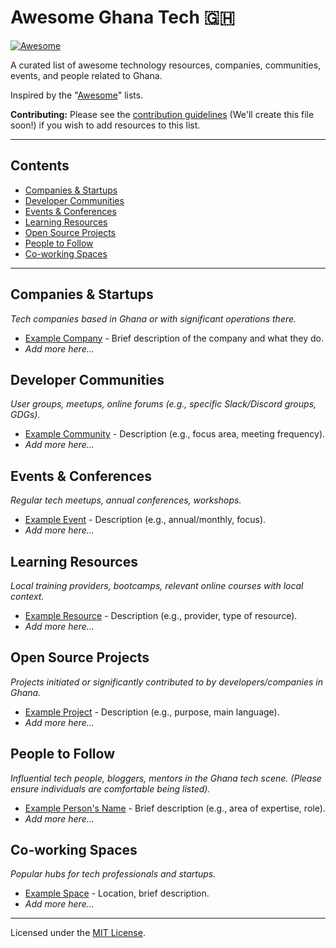 # Awesome Ghana Tech 🇬🇭

[![Awesome](about:sanitized)](https://awesome.re)

A curated list of awesome technology resources, companies, communities, events, and people related to Ghana.

Inspired by the "[Awesome](https://github.com/sindresorhus/awesome)" lists.

**Contributing:** Please see the [contribution guidelines](CONTRIBUTING.md) (We'll create this file soon\!) if you wish to add resources to this list.

-----

## Contents

  * [Companies & Startups](#companies--startups)
  * [Developer Communities](#developer-communities)
  * [Events & Conferences](#events--conferences)
  * [Learning Resources](#learning-resources)
  * [Open Source Projects](#open-source-projects)
  * [People to Follow](#people-to-follow)
  * [Co-working Spaces](#co-working-spaces)

-----

## Companies & Startups

*Tech companies based in Ghana or with significant operations there.*

  * [Example Company](link_here) - Brief description of the company and what they do.
  * *Add more here...*

## Developer Communities

*User groups, meetups, online forums (e.g., specific Slack/Discord groups, GDGs).*

  * [Example Community](link_here) - Description (e.g., focus area, meeting frequency).
  * *Add more here...*

## Events & Conferences

*Regular tech meetups, annual conferences, workshops.*

  * [Example Event](link_here) - Description (e.g., annual/monthly, focus).
  * *Add more here...*

## Learning Resources

*Local training providers, bootcamps, relevant online courses with local context.*

  * [Example Resource](link_here) - Description (e.g., provider, type of resource).
  * *Add more here...*

## Open Source Projects

*Projects initiated or significantly contributed to by developers/companies in Ghana.*

  * [Example Project](link_here) - Description (e.g., purpose, main language).
  * *Add more here...*

## People to Follow

*Influential tech people, bloggers, mentors in the Ghana tech scene. (Please ensure individuals are comfortable being listed).*

  * [Example Person's Name](link_to_profile_twitter_linkedin_blog) - Brief description (e.g., area of expertise, role).
  * *Add more here...*

## Co-working Spaces

*Popular hubs for tech professionals and startups.*

  * [Example Space](link_here) - Location, brief description.
  * *Add more here...*

-----

Licensed under the [MIT License](LICENSE).

